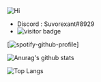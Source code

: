 <img src="https://i.imgur.com/KiagMZ4.png" alt="Hi"/>

<!--
**Tanasittx/Tanasittx** is a ✨ _special_ ✨ repository because its `README.md` (this file) appears on your GitHub profile.

-->

- Discord : Suvorexant#8929
- <img src="https://camo.githubusercontent.com/3999d6f4d8b4ff745fdee53a9143b19383ea7581dc059744659ef8800cfa5c9a/68747470733a2f2f76697369746f722d62616467652e676c697463682e6d652f62616467653f706167655f69643d54616e617369747478" alt="visitor badge"/>


[![spotify-github-profile](https://spotify-github-profile.vercel.app/api/view?uid=mkathciyhulhq0wd9nz0jyp0l&cover_image=true&theme=default)]

![Anurag's github stats](https://github-readme-stats.vercel.app/api?username=Tanasittx&show_icons=true&theme=dark)

![Top Langs](https://github-readme-stats.vercel.app/api/top-langs/?username=Tanasittx&theme=dark)
